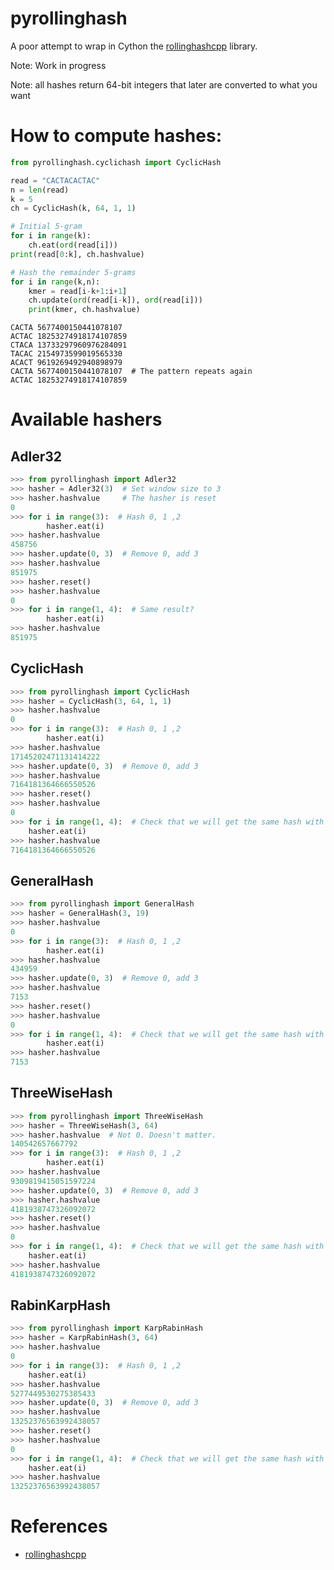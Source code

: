 # pyrollinghash

A poor attempt to wrap in Cython the [rollinghashcpp](https://github.com/lemire/rollinghashcpp) library.

Note: Work in progress

Note: all hashes return 64-bit integers that later are converted to what you want

# How to compute hashes:

```python
from pyrollinghash.cyclichash import CyclicHash

read = "CACTACACTAC"
n = len(read)
k = 5
ch = CyclicHash(k, 64, 1, 1)

# Initial 5-gram
for i in range(k):
    ch.eat(ord(read[i]))
print(read[0:k], ch.hashvalue)

# Hash the remainder 5-grams
for i in range(k,n):
    kmer = read[i-k+1:i+1]
    ch.update(ord(read[i-k]), ord(read[i]))
    print(kmer, ch.hashvalue)
```
```
CACTA 5677400150441078107
ACTAC 18253274918174107859
CTACA 13733297960976284091
TACAC 2154973599019565330
ACACT 9619269492940898979
CACTA 5677400150441078107  # The pattern repeats again
ACTAC 18253274918174107859
```

# Available hashers

## Adler32

```python
>>> from pyrollinghash import Adler32
>>> hasher = Adler32(3)  # Set window size to 3
>>> hasher.hashvalue     # The hasher is reset
0
>>> for i in range(3):  # Hash 0, 1 ,2
        hasher.eat(i)
>>> hasher.hashvalue
458756
>>> hasher.update(0, 3)  # Remove 0, add 3
>>> hasher.hashvalue
851975
>>> hasher.reset()
>>> hasher.hashvalue
0
>>> for i in range(1, 4):  # Same result?
        hasher.eat(i)
>>> hasher.hashvalue
851975
```

## CyclicHash

```python
>>> from pyrollinghash import CyclicHash
>>> hasher = CyclicHash(3, 64, 1, 1)
>>> hasher.hashvalue
0
>>> for i in range(3):  # Hash 0, 1 ,2
        hasher.eat(i)
>>> hasher.hashvalue
17145202471131414222
>>> hasher.update(0, 3)  # Remove 0, add 3
>>> hasher.hashvalue
7164181364666550526
>>> hasher.reset()
>>> hasher.hashvalue
0
>>> for i in range(1, 4):  # Check that we will get the same hash with 1-3
    hasher.eat(i)
>>> hasher.hashvalue
7164181364666550526
```


## GeneralHash

```python
>>> from pyrollinghash import GeneralHash
>>> hasher = GeneralHash(3, 19)
>>> hasher.hashvalue
0
>>> for i in range(3):  # Hash 0, 1 ,2
        hasher.eat(i)
>>> hasher.hashvalue
434959
>>> hasher.update(0, 3)  # Remove 0, add 3
>>> hasher.hashvalue
7153
>>> hasher.reset()
>>> hasher.hashvalue
0
>>> for i in range(1, 4):  # Check that we will get the same hash with 1-3
        hasher.eat(i)
>>> hasher.hashvalue
7153
```

## ThreeWiseHash

```python
>>> from pyrollinghash import ThreeWiseHash
>>> hasher = ThreeWiseHash(3, 64)
>>> hasher.hashvalue  # Not 0. Doesn't matter.
140542657667792
>>> for i in range(3):  # Hash 0, 1 ,2
        hasher.eat(i)
>>> hasher.hashvalue
9309819415051597224
>>> hasher.update(0, 3)  # Remove 0, add 3
>>> hasher.hashvalue
4181938747326092072
>>> hasher.reset()
>>> hasher.hashvalue
0
>>> for i in range(1, 4):  # Check that we will get the same hash with 1-3
    hasher.eat(i)
>>> hasher.hashvalue
4181938747326092072
```

## RabinKarpHash

```python
>>> from pyrollinghash import KarpRabinHash
>>> hasher = KarpRabinHash(3, 64)
>>> hasher.hashvalue
0
>>> for i in range(3):  # Hash 0, 1 ,2
    hasher.eat(i)
>>> hasher.hashvalue
5277449530275385433
>>> hasher.update(0, 3)  # Remove 0, add 3
>>> hasher.hashvalue
13252376563992438057
>>> hasher.reset()
>>> hasher.hashvalue
0
>>> for i in range(1, 4):  # Check that we will get the same hash with 1-3
    hasher.eat(i)
>>> hasher.hashvalue
13252376563992438057
```

# References

- [rollinghashcpp](https://github.com/lemire/rollinghashcpp)
